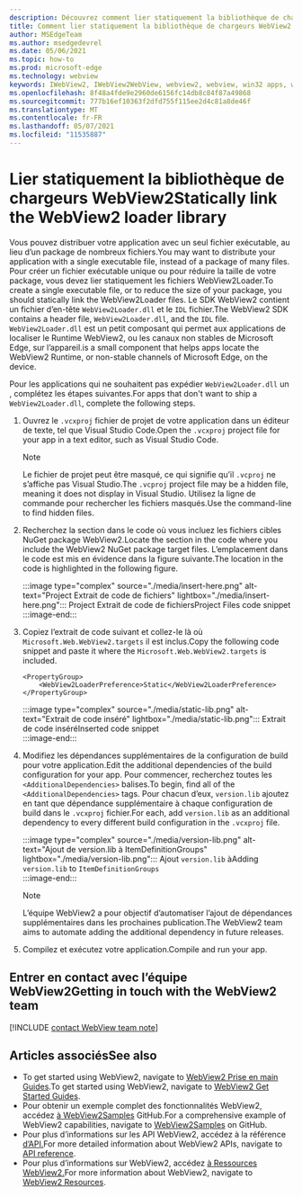 ```yaml
---
description: Découvrez comment lier statiquement la bibliothèque de chargeurs WebView2.
title: Comment lier statiquement la bibliothèque de chargeurs WebView2
author: MSEdgeTeam
ms.author: msedgedevrel
ms.date: 05/06/2021
ms.topic: how-to
ms.prod: microsoft-edge
ms.technology: webview
keywords: IWebView2, IWebView2WebView, webview2, webview, win32 apps, win32, edge, ICoreWebView2, ICoreWebView2Host, browser control, edge html
ms.openlocfilehash: 8f48a4fde9e2960de6156fc14db8c84f87a49868
ms.sourcegitcommit: 777b16ef10363f2dfd755f115ee2d4c81a8de46f
ms.translationtype: MT
ms.contentlocale: fr-FR
ms.lasthandoff: 05/07/2021
ms.locfileid: "11535887"
---
```

# <a name="statically-link-the-webview2-loader-library"></a><span data-ttu-id="96ffc-104">Lier statiquement la bibliothèque de chargeurs WebView2</span><span class="sxs-lookup"><span data-stu-id="96ffc-104">Statically link the WebView2 loader library</span></span>  

<span data-ttu-id="96ffc-105">Vous pouvez distribuer votre application avec un seul fichier exécutable, au lieu d’un package de nombreux fichiers.</span><span class="sxs-lookup"><span data-stu-id="96ffc-105">You may want to distribute your application with a single executable file, instead of a package of many files.</span></span> <span data-ttu-id="96ffc-106">Pour créer un fichier exécutable unique ou pour réduire la taille de votre package, vous devez lier statiquement les fichiers WebView2Loader.</span><span class="sxs-lookup"><span data-stu-id="96ffc-106">To create a single executable file, or to reduce the size of your package, you should statically link the WebView2Loader files.</span></span> <span data-ttu-id="96ffc-107">Le SDK WebView2 contient un fichier d’en-tête `WebView2Loader.dll` et le `IDL` fichier.</span><span class="sxs-lookup"><span data-stu-id="96ffc-107">The WebView2 SDK contains a header file, `WebView2Loader.dll`, and the `IDL` file.</span></span> `WebView2Loader.dll` <span data-ttu-id="96ffc-108">est un petit composant qui permet aux applications de localiser le Runtime WebView2, ou les canaux non stables de Microsoft Edge, sur l’appareil.</span><span class="sxs-lookup"><span data-stu-id="96ffc-108">is a small component that helps apps locate the WebView2 Runtime, or non-stable channels of Microsoft Edge, on the device.</span></span>  

<span data-ttu-id="96ffc-109">Pour les applications qui ne souhaitent pas expédier `WebView2Loader.dll` un , complétez les étapes suivantes.</span><span class="sxs-lookup"><span data-stu-id="96ffc-109">For apps that don't want to ship a `WebView2Loader.dll`, complete the following steps.</span></span>  

1.  <span data-ttu-id="96ffc-110">Ouvrez le `.vcxproj` fichier de projet de votre application dans un éditeur de texte, tel que Visual Studio Code.</span><span class="sxs-lookup"><span data-stu-id="96ffc-110">Open the `.vcxproj` project file for your app in a text editor, such as Visual Studio Code.</span></span>  
    
    > [!NOTE]
    > <span data-ttu-id="96ffc-111">Le fichier de projet peut être masqué, ce qui signifie qu’il `.vcproj` ne s’affiche pas Visual Studio.</span><span class="sxs-lookup"><span data-stu-id="96ffc-111">The `.vcproj` project file may be a hidden file, meaning it does not display in Visual Studio.</span></span>  <span data-ttu-id="96ffc-112">Utilisez la ligne de commande pour rechercher les fichiers masqués.</span><span class="sxs-lookup"><span data-stu-id="96ffc-112">Use the command-line to find hidden files.</span></span>  
    
1.  <span data-ttu-id="96ffc-113">Recherchez la section dans le code où vous incluez les fichiers cibles NuGet package WebView2.</span><span class="sxs-lookup"><span data-stu-id="96ffc-113">Locate the section in the code where you include the WebView2 NuGet package target files.</span></span>  <span data-ttu-id="96ffc-114">L’emplacement dans le code est mis en évidence dans la figure suivante.</span><span class="sxs-lookup"><span data-stu-id="96ffc-114">The location in the code is highlighted in the following figure.</span></span>  
    
    :::image type="complex" source="./media/insert-here.png" alt-text="Project Extrait de code de fichiers" lightbox="./media/insert-here.png":::
       <span data-ttu-id="96ffc-116">Project Extrait de code de fichiers</span><span class="sxs-lookup"><span data-stu-id="96ffc-116">Project Files code snippet</span></span>   
    :::image-end:::  
    
1.  <span data-ttu-id="96ffc-117">Copiez l’extrait de code suivant et collez-le là où `Microsoft.Web.WebView2.targets` il est inclus.</span><span class="sxs-lookup"><span data-stu-id="96ffc-117">Copy the following code snippet and paste it where the `Microsoft.Web.WebView2.targets` is included.</span></span>  
    
    ```xaml
    <PropertyGroup> 
        <WebView2LoaderPreference>Static</WebView2LoaderPreference> 
    </PropertyGroup>
    ```  
    
    :::image type="complex" source="./media/static-lib.png" alt-text="Extrait de code inséré" lightbox="./media/static-lib.png":::
       <span data-ttu-id="96ffc-119">Extrait de code inséré</span><span class="sxs-lookup"><span data-stu-id="96ffc-119">Inserted code snippet</span></span>  
    :::image-end:::  
    
1.  <span data-ttu-id="96ffc-120">Modifiez les dépendances supplémentaires de la configuration de build pour votre application.</span><span class="sxs-lookup"><span data-stu-id="96ffc-120">Edit the additional dependencies of the build configuration for your app.</span></span>  <span data-ttu-id="96ffc-121">Pour commencer, recherchez toutes les `<AdditionalDependencies>` balises.</span><span class="sxs-lookup"><span data-stu-id="96ffc-121">To begin, find all of the `<AdditionalDependencies>` tags.</span></span> <span data-ttu-id="96ffc-122">Pour chacun d’eux, `version.lib` ajoutez en tant que dépendance supplémentaire à chaque configuration de build dans le `.vcxproj` fichier.</span><span class="sxs-lookup"><span data-stu-id="96ffc-122">For each, add `version.lib` as an additional dependency to every different build configuration in the `.vcxproj` file.</span></span>  
    
    :::image type="complex" source="./media/version-lib.png" alt-text="Ajout de version.lib à ItemDefinitionGroups" lightbox="./media/version-lib.png":::
       <span data-ttu-id="96ffc-124">Ajout `version.lib` à</span><span class="sxs-lookup"><span data-stu-id="96ffc-124">Adding `version.lib` to</span></span> `ItemDefinitionGroups`  
    :::image-end:::  
    
    > [!NOTE]
    > <span data-ttu-id="96ffc-125">L’équipe WebView2 a pour objectif d’automatiser l’ajout de dépendances supplémentaires dans les prochaines publication.</span><span class="sxs-lookup"><span data-stu-id="96ffc-125">The WebView2 team aims to automate adding the additional dependency in future releases.</span></span>  
    
1.  <span data-ttu-id="96ffc-126">Compilez et exécutez votre application.</span><span class="sxs-lookup"><span data-stu-id="96ffc-126">Compile and run your app.</span></span>  
    
## <a name="getting-in-touch-with-the-webview2-team"></a><span data-ttu-id="96ffc-127">Entrer en contact avec l’équipe WebView2</span><span class="sxs-lookup"><span data-stu-id="96ffc-127">Getting in touch with the WebView2 team</span></span>  

[!INCLUDE [contact WebView team note](../includes/contact-webview-team-note.md)]  

## <a name="see-also"></a><span data-ttu-id="96ffc-128">Articles associés</span><span class="sxs-lookup"><span data-stu-id="96ffc-128">See also</span></span>  

*   <span data-ttu-id="96ffc-129">To get started using WebView2, navigate to [WebView2 Prise en main Guides][Webview2MainGetStarted].</span><span class="sxs-lookup"><span data-stu-id="96ffc-129">To get started using WebView2, navigate to [WebView2 Get Started Guides][Webview2MainGetStarted].</span></span>  
*   <span data-ttu-id="96ffc-130">Pour obtenir un exemple complet des fonctionnalités WebView2, accédez [à WebView2Samples][GithubMicrosoftedgeWebview2samples] GitHub.</span><span class="sxs-lookup"><span data-stu-id="96ffc-130">For a comprehensive example of WebView2 capabilities, navigate to [WebView2Samples][GithubMicrosoftedgeWebview2samples] on GitHub.</span></span>
*   <span data-ttu-id="96ffc-131">Pour plus d’informations sur les API WebView2, accédez à la référence [d’API.][Webview2ApiReference]</span><span class="sxs-lookup"><span data-stu-id="96ffc-131">For more detailed information about WebView2 APIs, navigate to [API reference][Webview2ApiReference].</span></span>
*   <span data-ttu-id="96ffc-132">Pour plus d’informations sur WebView2, accédez [à Ressources WebView2.][Webview2MainNextSteps]</span><span class="sxs-lookup"><span data-stu-id="96ffc-132">For more information about WebView2, navigate to [WebView2 Resources][Webview2MainNextSteps].</span></span>
    
<!-- links -->  

[DevtoolsGuideChromiumMain]: ../index.md "Microsoft Edge outils de développement (Chromium) | Documents Microsoft"  

[Webview2ApiReference]: ../webview2-api-reference.md "Microsoft Edge Référence de l’API WebView2 | Documents Microsoft"  
[Webview2MainNextSteps]: ../index.md#next-steps "Étapes suivantes : présentation de Microsoft Edge WebView2 (prévisualisation) | Documents Microsoft"  
[Webview2MainGetStarted]: ../index.md#get-started "Get started - Introduction to Microsoft Edge WebView2 (Preview) | Documents Microsoft"  

[GithubMicrosoftedgeWebviewfeedbackMain]: https://github.com/MicrosoftEdge/WebViewFeedback "Commentaires WebView - MicrosoftEdge/WebViewFeedback | GitHub"  
[GithubMicrosoftedgeWebview2samples]: https://github.com/MicrosoftEdge/WebView2Samples "WebView2 Samples - MicrosoftEdge/WebView2Samples | GitHub"  

[GithubMicrosoftVscodeJSDebugWhatsNew]: https://github.com/microsoft/vscode-js-debug#whats-new "Nouveautés - Déboguer JavaScript pour Visual Studio Code - microsoft/vscode-js-debug | GitHub"  

[GithubMicrosoftVscodeEdgeDebug2ReadmeChromiumWebviewApplications]: https://github.com/microsoft/vscode-edge-debug2/blob/master/README.md#microsoft-edge-chromium-webview-applications "Microsoft Edge applications WebView (Chromium) - Visual Studio Code - Déboguer pour Microsoft Edge - microsoft/vscode-edge-debug2 | GitHub"  
